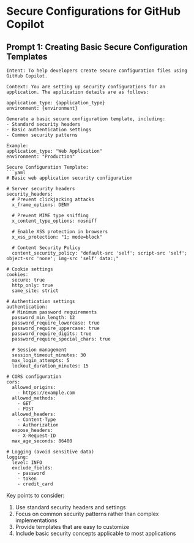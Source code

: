 # Secure Configurations for GitHub Copilot

## Prompt 1: Creating Basic Secure Configuration Templates
```
Intent: To help developers create secure configuration files using GitHub Copilot.

Context: You are setting up security configurations for an application. The application details are as follows:

application_type: {application_type}
environment: {environment}

Generate a basic secure configuration template, including:
- Standard security headers
- Basic authentication settings
- Common security patterns

Example:
application_type: "Web Application"
environment: "Production"

Secure Configuration Template:
```yaml
# Basic web application security configuration

# Server security headers
security_headers:
  # Prevent clickjacking attacks
  x_frame_options: DENY
  
  # Prevent MIME type sniffing
  x_content_type_options: nosniff
  
  # Enable XSS protection in browsers
  x_xss_protection: "1; mode=block"
  
  # Content Security Policy
  content_security_policy: "default-src 'self'; script-src 'self'; object-src 'none'; img-src 'self' data:;"

# Cookie settings
cookies:
  secure: true
  http_only: true
  same_site: strict
  
# Authentication settings
authentication:
  # Minimum password requirements
  password_min_length: 12
  password_require_lowercase: true
  password_require_uppercase: true
  password_require_digits: true
  password_require_special_chars: true
  
  # Session management
  session_timeout_minutes: 30
  max_login_attempts: 5
  lockout_duration_minutes: 15
  
# CORS configuration
cors:
  allowed_origins:
    - https://example.com
  allowed_methods:
    - GET
    - POST
  allowed_headers:
    - Content-Type
    - Authorization
  expose_headers:
    - X-Request-ID
  max_age_seconds: 86400

# Logging (avoid sensitive data)
logging:
  level: INFO
  exclude_fields:
    - password
    - token
    - credit_card
```

Key points to consider:
1. Use standard security headers and settings
2. Focus on common security patterns rather than complex implementations
3. Provide templates that are easy to customize
4. Include basic security concepts applicable to most applications
```